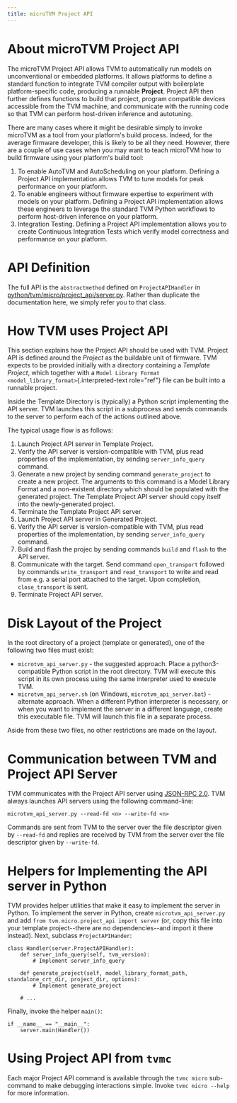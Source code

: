 ```yaml
---
title: microTVM Project API
---
```


# About microTVM Project API

The microTVM Project API allows TVM to automatically run models on
unconventional or embedded platforms. It allows platforms to define a
standard function to integrate TVM compiler output with boilerplate
platform-specific code, producing a runnable **Project**. Project API
then further defines functions to build that project, program compatible
devices accessible from the TVM machine, and communicate with the
running code so that TVM can perform host-driven inference and
autotuning.

There are many cases where it might be desirable simply to invoke
microTVM as a tool from your platform\'s build process. Indeed, for the
average firmware developer, this is likely to be all they need. However,
there are a couple of use cases when you may want to teach microTVM how
to build firmware using your platform\'s build tool:

1.  To enable AutoTVM and AutoScheduling on your platform. Defining a
    Project API implementation allows TVM to tune models for peak
    performance on your platform.
2.  To enable engineers without firmware expertise to experiment with
    models on your platform. Defining a Project API implementation
    allows these engineers to leverage the standard TVM Python workflows
    to perform host-driven inference on your platform.
3.  Integration Testing. Defining a Project API implementation allows
    you to create Continuous Integration Tests which verify model
    correctness and performance on your platform.

# API Definition

The full API is the `abstractmethod` defined on `ProjectAPIHandler` in
[python/tvm/micro/project_api/server.py](https://github.com/apache/tvm/blob/main/python/tvm/micro/project_api/server.py).
Rather than duplicate the documentation here, we simply refer you to
that class.

# How TVM uses Project API

This section explains how the Project API should be used with TVM.
Project API is defined around the *Project* as the buildable unit of
firmware. TVM expects to be provided initially with a directory
containing a *Template Project*, which together with a
`Model Library Format <model_library_format>`{.interpreted-text
role="ref"} file can be built into a runnable project.

Inside the Template Directory is (typically) a Python script
implementing the API server. TVM launches this script in a subprocess
and sends commands to the server to perform each of the actions outlined
above.

The typical usage flow is as follows:

1.  Launch Project API server in Template Project.
2.  Verify the API server is version-compatible with TVM, plus read
    properties of the implementation, by sending `server_info_query`
    command.
3.  Generate a new project by sending command `generate_project` to
    create a new project. The arguments to this command is a Model
    Library Format and a non-existent directory which should be
    populated with the generated project. The Template Project API
    server should copy itself into the newly-generated project.
4.  Terminate the Template Project API server.
5.  Launch Project API server in Generated Project.
6.  Verify the API server is version-compatible with TVM, plus read
    properties of the implementation, by sending `server_info_query`
    command.
7.  Build and flash the projec by sending commands `build` and `flash`
    to the API server.
8.  Communicate with the target. Send command `open_transport` followed
    by commands `write_transport` and `read_transport` to write and read
    from e.g. a serial port attached to the target. Upon completion,
    `close_transport` is sent.
9.  Terminate Project API server.

# Disk Layout of the Project

In the root directory of a project (template or generated), one of the
following two files must exist:

-   `microtvm_api_server.py` - the suggested approach. Place a
    python3-compatible Python script in the root directory. TVM will
    execute this script in its own process using the same interpreter
    used to execute TVM.
-   `microtvm_api_server.sh` (on Windows, `microtvm_api_server.bat`)
    -alternate approach. When a different Python interpreter is
    necessary, or when you want to implement the server in a different
    language, create this executable file. TVM will launch this file in
    a separate process.

Aside from these two files, no other restrictions are made on the
layout.

# Communication between TVM and Project API Server

TVM communicates with the Project API server using [JSON-RPC
2.0](https://www.jsonrpc.org/specification). TVM always launches API
servers using the following command-line:

`microtvm_api_server.py --read-fd <n> --write-fd <n>`

Commands are sent from TVM to the server over the file descriptor given
by `--read-fd` and replies are received by TVM from the server over the
file descriptor given by `--write-fd`.

# Helpers for Implementing the API server in Python

TVM provides helper utilities that make it easy to implement the server
in Python. To implement the server in Python, create
`microtvm_api_server.py` and add
`from tvm.micro.project_api import server` (or, copy this file into your
template project\--there are no dependencies\--and import it there
instead). Next, subclass `ProjectAPIHander`:

    class Handler(server.ProjectAPIHandler):
        def server_info_query(self, tvm_version):
            # Implement server_info_query

        def generate_project(self, model_library_format_path, standalone_crt_dir, project_dir, options):
            # Implement generate_project

        # ...

Finally, invoke the helper `main()`:

    if __name__ == "__main__":
        server.main(Handler())

# Using Project API from `tvmc`

Each major Project API command is available through the `tvmc micro`
sub-command to make debugging interactions simple. Invoke
`tvmc micro --help` for more information.
